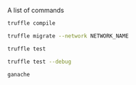A list of commands

```sh
truffle compile
```

```sh
truffle migrate --network NETWORK_NAME
```

```sh
truffle test

truffle test --debug
```

```sh
ganache
```

